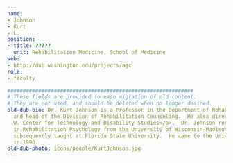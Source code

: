 ```yaml
---
name:
- Johnson
- Kurt
- L.
position:
- title: ?????
  unit: Rehabilitation Medicine, School of Medicine
web:
- http://dub.washington.edu/projects/agc
role:
- faculty

############################################################
# These fields are provided to ease migration of old content.
# They are not used, and should be deleted when no longer desired.
old-dub-bio: Dr. Kurt Johnson is a Professor in the Department of Rehabilitation Medicine
  and head of the Division of Rehabilitation Counseling.  He also directs the <a href="http://uwctds.washington.edu">U.
  W. Center for Technology and Disability Studies</a>.  Dr. Johnson received his Ph.D.
  in Rehabilitation Psychology from the University of Wisconsin-Madison in 1984 and
  subsequently taught at Florida State University.  He came to the University of Washington
  in 1990.
old-dub-photo: icons/people/KurtJohnson.jpg
---
```

